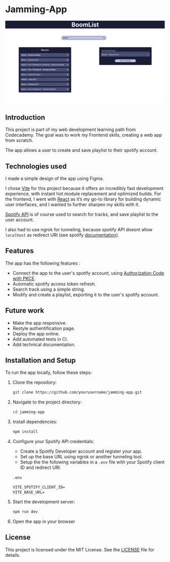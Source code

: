 # Jamming-App

![App](./doc/app.png)

## Introduction 

This project is part of my web development learning path from Codecademy.
The goal was to work my Frontend skills, creating a web app from scratch.

The app allows a user to create and save playlist to their spotify account.

## Technologies used

I made a simple design of the app using Figma.

I chose [Vite](https://vite.dev/) for this project because it offers an incredibly fast development experience, with instant hot module replacement and optimized builds. For the frontend, I went with [React](https://react.dev/) as it’s my go-to library for building dynamic user interfaces, and I wanted to further sharpen my skills with it.

[Spotify API](https://developer.spotify.com/documentation/web-api/reference) is of course used to search for tracks, and save playlist to the user account.

I also had to use ngrok for tunneling, because spotify API doesnt allow `localhost` as redirect URI (see spotify [documentation](https://developer.spotify.com/documentation/web-api/concepts/redirect_uri)).

## Features

The app has the following features : 
- Connect the app to the user's spotify account, using [Authorization Code with PKCE](https://developer.spotify.com/documentation/web-api/tutorials/code-pkce-flow).
- Automatic spotify access token refresh.
- Search track using a simple string.
- Modify and create a playlist, exporting it to the user's spotify account.

## Future work

- Make the app responsive.
- Restyle authentification page.
- Deploy the app online.
- Add automated tests in CI.
- Add technical documentation.

## Installation and Setup

To run the app locally, follow these steps:

1. Clone the repository:
    ```bash
    git clone https://github.com/yourusername/jamming-app.git
    ```

2. Navigate to the project directory:
    ```bash
    cd jamming-app
    ```

3. Install dependencies:
    ```bash
    npm install
    ```

4. Configure your Spotify API credentials:
    - Create a Spotify Developer account and register your app.
    - Set up the base URL using ngrok or another tunneling tool.
    - Setup the the following variables in a `.env` file with your Spotify client ID and redirect URI.
    
    `.env`
    ```dotenv
    VITE_SPOTIFY_CLIENT_ID=
    VITE_BASE_URL=
    ```

5. Start the development server:
    ```bash
    npm run dev
    ```

6. Open the app in your browser

## License

This project is licensed under the MIT License. See the [LICENSE](LICENSE) file for details.